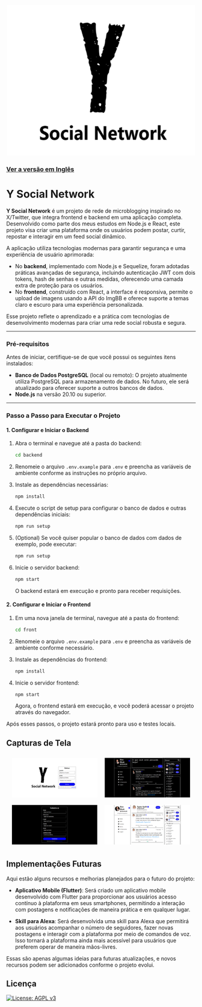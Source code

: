 <div align="center">
<img src="./Screenshots/logo.png" width="500" height="400" />
<div/>
<div align="left"/>


### [Ver a versão em Inglês](README.md)

# Y Social Network

**Y Social Network** é um projeto de rede de microblogging inspirado no X/Twitter, que integra frontend e backend em uma aplicação completa. Desenvolvido como parte dos meus estudos em Node.js e React, este projeto visa criar uma plataforma onde os usuários podem postar, curtir, repostar e interagir em um feed social dinâmico.

A aplicação utiliza tecnologias modernas para garantir segurança e uma experiência de usuário aprimorada:

- No **backend**, implementado com Node.js e Sequelize, foram adotadas práticas avançadas de segurança, incluindo autenticação JWT com dois tokens, hash de senhas e outras medidas, oferecendo uma camada extra de proteção para os usuários.
- No **frontend**, construído com React, a interface é responsiva, permite o upload de imagens usando a API do ImgBB e oferece suporte a temas claro e escuro para uma experiência personalizada.

Esse projeto reflete o aprendizado e a prática com tecnologias de desenvolvimento modernas para criar uma rede social robusta e segura.

---

### Pré-requisitos

Antes de iniciar, certifique-se de que você possui os seguintes itens instalados:

- **Banco de Dados PostgreSQL** (local ou remoto): O projeto atualmente utiliza PostgreSQL para armazenamento de dados. No futuro, ele será atualizado para oferecer suporte a outros bancos de dados.
- **Node.js** na versão 20.10 ou superior.

---

### Passo a Passo para Executar o Projeto


#### 1. Configurar e Iniciar o Backend

1. Abra o terminal e navegue até a pasta do backend:

   ```bash
   cd backend
   ```

2. Renomeie o arquivo `.env.example` para `.env` e preencha as variáveis de ambiente conforme as instruções no próprio arquivo.

3. Instale as dependências necessárias:

   ```bash
   npm install
   ```

4. Execute o script de setup para configurar o banco de dados e outras dependências iniciais:

   ```bash
   npm run setup
   ```

5. (Optional) Se você quiser popular o banco de dados com dados de exemplo, pode executar:

   ```bash
   npm run setup
   ```

6. Inicie o servidor backend:

   ```bash
   npm start
   ```

   O backend estará em execução e pronto para receber requisições.

#### 2. Configurar e Iniciar o Frontend

1. Em uma nova janela de terminal, navegue até a pasta do frontend:

   ```bash
   cd front
   ```

2. Renomeie o arquivo `.env.example` para `.env` e preencha as variáveis de ambiente conforme necessário.

3. Instale as dependências do frontend:

   ```bash
   npm install
   ```

4. Inicie o servidor frontend:

   ```bash
   npm start
   ```

   Agora, o frontend estará em execução, e você poderá acessar o projeto através do navegador.



Após esses passos, o projeto estará pronto para uso e testes locais.



## Capturas de Tela

<div style="display: flex; flex-wrap: wrap; justify-content: center;" >
<img src="./Screenshots/Screenshot1.png" width="45%" style="margin: 10px;" />
<img src="./Screenshots/Screenshot2.png" width="45%" style="margin: 10px;" />
<img src="./Screenshots/Screenshot3.png" width="45%" style="margin: 10px;" />
<img src="./Screenshots/Screenshot4.png" width="45%" style="margin: 10px;" />
</div>


## Implementações Futuras

Aqui estão alguns recursos e melhorias planejados para o futuro do projeto:

- **Aplicativo Mobile (Flutter)**: Será criado um aplicativo mobile desenvolvido com Flutter para proporcionar aos usuários acesso contínuo à plataforma em seus smartphones, permitindo a interação com postagens e notificações de maneira prática e em qualquer lugar.

- **Skill para Alexa**: Será desenvolvida uma skill para Alexa que permitirá aos usuários acompanhar o número de seguidores, fazer novas postagens e interagir com a plataforma por meio de comandos de voz. Isso tornará a plataforma ainda mais acessível para usuários que preferem operar de maneira mãos-livres.

Essas são apenas algumas ideias para futuras atualizações, e novos recursos podem ser adicionados conforme o projeto evolui.

## Licença

[![License: AGPL v3](https://img.shields.io/badge/AGPL_v3-blue.svg)](https://www.gnu.org/licenses/agpl-3.0)